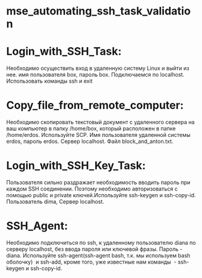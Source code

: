 # mse_automating_ssh_task_validation
# Login_with_SSH_Task:
Необходимо осуществить вход в удаленную систему Linux и выйти из нее. имя пользователя box, пароль box. Подключаемся по localhost. Использовать команды ssh и exit 
# Copy_file_from_remote_computer: 
Необходимо скопировать текстовый документ c удаленного сервера на ваш компьютер в папку /home/box, который расположен в папке /home/erdos. Используйте SCP. Имя пользователя удаленной системы erdos, пароль erdos. Cервер localhost. Файл block_and_anton.txt.  
# Login_with_SSH_Key_Task:
Пользователя сильно раздражает необходимость вводить пароль при каждом SSH соединении. Поэтому необходимо авторизоваться с помощью public и private ключей.Используйте ssh-keygen и ssh-copy-id. Пользователь dima, Сервер localhost. 
# SSH_Agent:
Необходимо подключиться по ssh, к удаленному пользователю diana по серверу localhost, без ввода пароля или ключевой фразы. Пароль - diana. Используйте ssh-agent(ssh-agent bash, т.к. мы используем bash оболочку)  и ssh-add, кроме того, уже известные нам команды  - ssh-keygen и ssh-copy-id.
